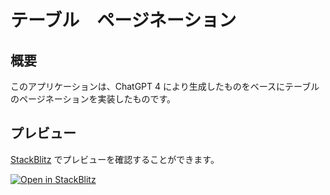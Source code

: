 # テーブル　ページネーション

## 概要

このアプリケーションは、ChatGPT 4 により生成したものをベースにテーブルのページネーションを実装したものです。

## プレビュー

[StackBlitz](http://stackblitz.com/) でプレビューを確認することができます。

[![Open in StackBlitz](https://developer.stackblitz.com/img/open_in_stackblitz.svg)](https://stackblitz.com/github/kenijkawada/examples-for-beginners/tree/main/examples/javascript/table-pagination)

<script async src="https://stackblitz.com/edit/github-gpegnr?embed=1&file=public%2Findex.html"></script>
